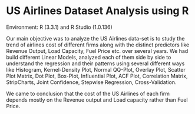 # US Airlines Dataset Analysis using R

Environment: R (3.3.1) and R Studio (1.0.136)

Our main objective was to analyze the US Airlines data-set is to study the trend of airlines cost of different firms along with the distinct predictors like Revenue Output, Load Capacity, Fuel Price etc. over several years. We had build different Linear Models, analyzed each of them side by side to understand the regression and their patterns using several different ways like Histogram, Kernel-Density Plot, Normal QQ-Plot, Overlay Plot, Scatter Plot Matrix, Dot Plot, Box-Plot, Influential Plot, ACF Plot, Correlation Matrix, StripCharts, Joint Confidence, Stepwise Regression, Cross-Validation. 

We came to conclusion that the cost of the US Airlines of each firm depends mostly on the Revenue output and Load capacity rather than Fuel Price.
